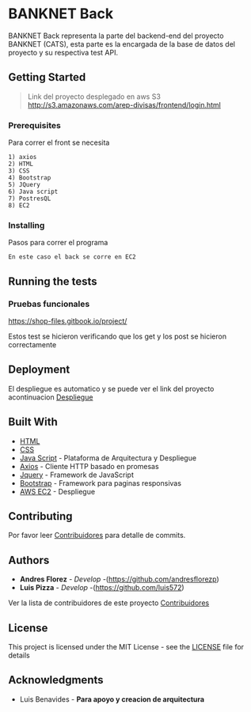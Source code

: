 
# BANKNET Back

BANKNET Back representa la parte del backend-end del proyecto BANKNET (CATS), esta parte es la encargada de la base de datos del proyecto y su respectiva test API.

## Getting Started
> Link del proyecto desplegado en aws S3 http://s3.amazonaws.com/arep-divisas/frontend/login.html

### Prerequisites

Para correr el front se necesita

```
1) axios 
2) HTML
3) CSS
4) Bootstrap
5) JQuery
6) Java script
7) PostresQL
8) EC2
```

### Installing

Pasos para correr el programa
```
En este caso el back se corre en EC2
```


## Running the tests

### Pruebas funcionales

https://shop-files.gitbook.io/project/


Estos test se hicieron verificando que los get y los post se hicieron correctamente
## Deployment

El despliegue es automatico y se puede ver el link del proyecto acontinuacion
[Despliegue](http://s3.amazonaws.com/arep-divisas/frontend/login.html)


## Built With

* [HTML](https://www.w3schools.com/html/) 
* [CSS](https://www.w3schools.com/css/)
* [Java Script](https://www.w3schools.com/js/) - Plataforma de Arquitectura y Despliegue
* [Axios](https://github.com/axios/axios) - Cliente HTTP basado en promesas
* [Jquery](https://jquery.com/) - Framework de JavaScript
* [Bootstrap](https://getbootstrap.com/) - Framework para paginas responsivas
* [AWS EC2](https://www.aws.com/) - Despliegue

## Contributing

Por favor leer [Contribuidores](https://github.com/luis572/front/graphs/contributors) para detalle de commits.


## Authors

* **Andres Florez** - *Develop* -(https://github.com/andresflorezp)
* **Luis Pizza** - *Develop* -(https://github.com/luis572)

 Ver la lista de contribuidores de este proyecto [Contribuidores](https://github.com/nontoa/SHOP-FILES-FRONT/graphs/contributors) 

## License

This project is licensed under the MIT License - see the [LICENSE](https://github.com/heredikon/SHOP-FILES-FRONT/blob/master/LICENSE) file for details

## Acknowledgments

* Luis Benavides - **Para apoyo y creacion de arquitectura**


